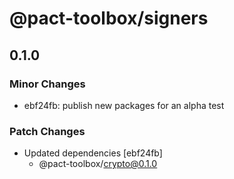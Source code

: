 # @pact-toolbox/signers

## 0.1.0

### Minor Changes

- ebf24fb: publish new packages for an alpha test

### Patch Changes

- Updated dependencies [ebf24fb]
  - @pact-toolbox/crypto@0.1.0
